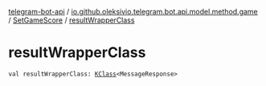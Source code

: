 [telegram-bot-api](../../index.md) / [io.github.oleksivio.telegram.bot.api.model.method.game](../index.md) / [SetGameScore](index.md) / [resultWrapperClass](./result-wrapper-class.md)

# resultWrapperClass

`val resultWrapperClass: `[`KClass`](https://kotlinlang.org/api/latest/jvm/stdlib/kotlin.reflect/-k-class/index.html)`<MessageResponse>`